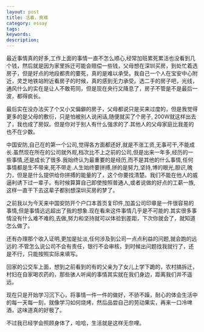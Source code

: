 ```yaml
---
layout: post
title: 活着，真难
category: essay
tags: 
keywords:
description: 
---
```


最近事情真的好多,工作上面的事情一直不怎么顺心,经常加班累死累活也没看到几个钱，然后就是因为家里拆迁可能会赔偿一些钱，父母想在深圳买房，到处忙着选房子，但是好点的地段都贵的要死，真的是难以承受。我自己一个人在宝安中心附近，灵芝地铁站附近看房子的时候，真的感到无力承受。选二手的房子吧，光线，通风什么的实在是让人不敢苟同，但是现在央行又降息了，房子不管是不是最后一波，都得疯长。
 

最后实在没办法买了个又小又偏僻的房子，父母都说只是买来过度的，但是我觉得更多的是父母的敷衍，只是怕被别人说闲话,随便就买了个房子, 200W就这样出去了，我也成了房奴。但是你对于别人有什么强求的了.其他人的父母家庭比我差的也不在少数。

 

中国安防,自己在的第一个公司,觉得各方面都还好,就是不涨工资,无事可干,不能成长.虽然现在所在的公司就外观,档次比不上之前的公司,但是出来一年多,经历的一些事情,还是成长了很多.我始终认为最重要的是经历,而不是其他的什么事情,任何事情都是生不带来,死不带走.人生始终要拼搏,拼的是努力,坚持,博的眼光,胆识,魄力，但是是什么提供给你拼搏的能量的了，这个你要找清楚。我们不能在他人的威逼利诱下过一辈子。有时候算算自己即使按照普通人,或者说做的好点的工薪一族,这样一直干下去这辈子都别想深圳买房的梦了。

 

之前我以为今天来中国安防开个户口本首页复印件,加盖公司印章是一件很容易的事情,但是事情远远超出了我的想象.现在看来这件事情几乎是不可能的.其实很多事情没有什么难不难的,去做,努力和坚持就可以体验到差距，下次你就会了，就知道怎么做了。

 

还有办理那个收入证明,更加是扯淡,任何涉及到公司一点点利益的问题,就会跑的远远的.不管怎么说公司不会有责任，银行不会审核，到时候出问题找我就行了，还是不行，只能按照实际来填写。

 

回家的公交车上面，想到之前看到的有的父亲为了女儿上学下跪的，农村搞拆迁，村妇在自家喝农药的，那些骇人听闻的事情其实就在我们身边，距离我们并不遥远。

 

现在只是开始学习沉下心，将事情一件一件的做好，不骄不躁，耐心的体会生活中的每一天每一刻，就像学习如何烧烤，然后品尝自己的劳动果实，再来一口冷啤酒，这味道真的好极了。

不过我已经学会照顾身体了，哈哈，生活就是这样无奈哩。